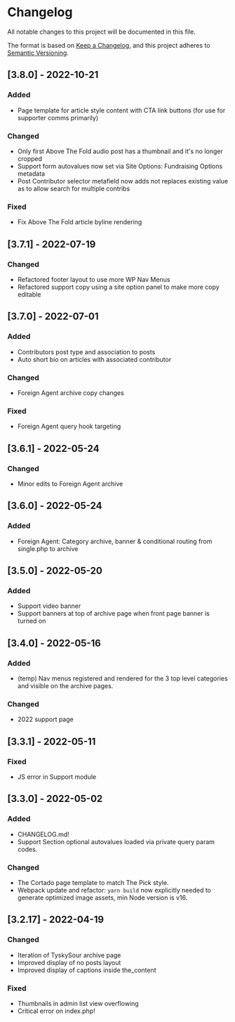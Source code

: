 # Changelog

All notable changes to this project will be documented in this file.

The format is based on [Keep a Changelog](https://keepachangelog.com/en/1.0.0/),
and this project adheres to [Semantic Versioning](https://semver.org/spec/v2.0.0.html).

## [3.8.0] - 2022-10-21

### Added

- Page template for article style content with CTA link buttons (for use for supporter comms primarily)

### Changed

- Only first Above The Fold audio post has a thumbnail and it's no longer cropped
- Support form autovalues now set via Site Options: Fundraising Options metadata
- Post Contributor selector metafield now adds not replaces existing value as to allow search for multiple contribs

### Fixed

- Fix Above The Fold article byline rendering

## [3.7.1] - 2022-07-19

### Changed

- Refactored footer layout to use more WP Nav Menus
- Refactored support copy using a site option panel to make more copy editable

## [3.7.0] - 2022-07-01

### Added

- Contributors post type and association to posts
- Auto short bio on articles with associated contributor

### Changed

- Foreign Agent archive copy changes

### Fixed

- Foreign Agent query hook targeting

## [3.6.1] - 2022-05-24

### Changed

- Minor edits to Foreign Agent archive

## [3.6.0] - 2022-05-24

### Added

- Foreign Agent: Category archive, banner & conditional routing from single.php to archive

## [3.5.0] - 2022-05-20

### Added

- Support video banner
- Support banners at top of archive page when front page banner is turned on

## [3.4.0] - 2022-05-16

### Added

- (temp) Nav menus registered and rendered for the 3 top level categories and visible on the archive pages.

### Changed

- 2022 support page

## [3.3.1] - 2022-05-11

### Fixed

- JS error in Support module

## [3.3.0] - 2022-05-02

### Added

- CHANGELOG.md!
- Support Section optional autovalues loaded via private query param codes.

### Changed

- The Cortado page template to match The Pick style.
- Webpack update and refactor: `yarn build` now explicitly needed to generate optimized image assets, min Node version is v16.

## [3.2.17] - 2022-04-19

### Changed

- Iteration of TyskySour archive page
- Improved display of no posts layout
- Improved display of captions inside the_content

### Fixed

- Thumbnails in admin list view overflowing
- Critical error on index.php!
